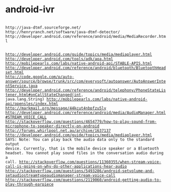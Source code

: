 android-ivr
===========
<code>
http://java-dtmf.sourceforge.net/
http://henryranch.net/software/java-dtmf-detector/
http://developer.android.com/reference/android/media/MediaRecorder.html


http://developer.android.com/guide/topics/media/mediaplayer.html
http://developer.android.com/tools/adk/aoa.html
http://mobilepearls.com/labs/native-android-api/STABLE-APIS.html
http://developer.android.com/reference/android/bluetooth/BluetoothHeadset.html
http://code.google.com/p/auto-answer/source/browse/trunk/src/com/everysoft/autoanswer/AutoAnswerIntentService.java
http://developer.android.com/reference/android/telephony/PhoneStateListener.html#onCallStateChanged(int, java.lang.String)
http://mobilepearls.com/labs/native-android-api/opensles/index.html
http://markmail.org/message/44kcut4nbpfzu5ly
http://developer.android.com/reference/android/media/AudioManager.html#STREAM_VOICE_CALL
http://stackoverflow.com/questions/4654779/how-to-play-sound-from-microphone-to-speaker-directly-on-android
http://forums.whirlpool.net.au/archive/1637137
http://developer.android.com/guide/topics/media/mediaplayer.html SAYS: Note: You can play back the audio data only to the standard output device. Currently, that is the mobile device speaker or a Bluetooth headset. You cannot play sound files in the conversation audio during a call.
http://stackoverflow.com/questions/11360355/when-stream-voice-call-is-going-on-why-do-other-applications-hear-audio
http://stackoverflow.com/questions/5493286/android-setvolume-and-setaudiostreamtypeaudiomanager-stream-voice-call
http://stackoverflow.com/questions/2119060/android-getting-audio-to-play-through-earpiece
</code>
